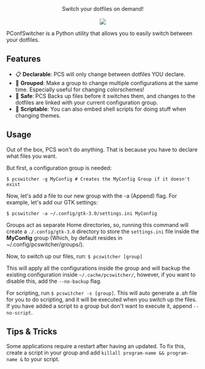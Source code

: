<p align="center">
Switch your dotfiles on demand!
<br><br>
<a href="./LICENSE.md"><img src="https://img.shields.io/badge/license-MIT-cba6f7.svg"></a>
</p>
PConfSwitcher is a Python utility that allows you to easily switch between your dotfiles.

## Features


- 📋 **Declarable**: PCS will only change between dotfiles YOU declare.
- 📁 **Grouped**: Make a group to change multiple configurations at the same time. Especially useful for changing colorschemes!
- 🛟  **Safe**: PCS Backs up files before it switches them, and changes to the dotfiles are linked with your current configuration group.
- 📜 **Scriptable**: You can also embed shell scripts for doing stuff when changing themes.
## Usage
Out of the box, PCS won't do anything. That is because you have to declare what files you want. 

But first, a configuration group is needed:

```$ pcswitcher -g MyConfig # Creates the MyConfig Group if it doesn't exist```

Now, let's add a file to our new group with the -a (Append) flag. For example, let's add our GTK settings:

```$ pcswitcher -a ~/.config/gtk-3.0/settings.ini MyConfig``` 

Groups act as separate Home directories, so, running this command will create a ```./.config/gtk-3.0``` directory to store the ```settings.ini``` file inside the __MyConfig__ group (Which, by default resides in ~/.config/pcswitcher/groups/).

Now, to switch up our files, run:
```$ pcswitcher [group]```

This will apply all the configurations inside the group and will backup the existing configuration inside ```~/.cache/pcswitcher/```, however, if you want to disable this, add the ```--no-backup``` flag.

For scripting, run ```$ pcswitcher -s [group]```. This will auto generate a _.sh_ file for you to do scripting, and it will be executed when you switch up the files. If you have added a script to a group but don't want to execute it, append ```--no-script```.

## Tips & Tricks
Some applications require a restart after having an updated. To fix this, create a script in your group and add ```killall program-name && program-name &``` to your script.

